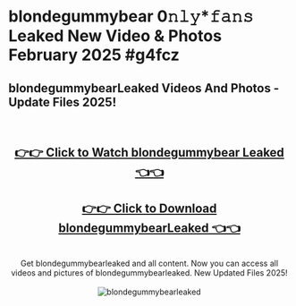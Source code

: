 # blondegummybear 0𝚗𝚕𝚢*𝚏𝚊𝚗𝚜 Leaked New Video & Photos February 2025 #g4fcz

<h2>blondegummybearLeaked Videos And Photos - Update Files 2025!</h2>
<br>
<div align="center">
<h2><a href="https://mediaupload.pro?title=blondegummybear&ref=11F" rel="nofollow">👉👉 Click to Watch blondegummybear Leaked 👈👈</a></h2>
<h2><a href="https://mediaupload.pro?title=blondegummybear&ref=11F" rel="nofollow">👉👉 Click to Download blondegummybearLeaked 👈👈</a></h2>
<br>
Get blondegummybearleaked and all content. Now you can access all videos and pictures of blondegummybearleaked. New Updated Files 2025!
<br>
<br>
<a href="https://mediaupload.pro?title=blondegummybear&ref=11F" rel="nofollow" data-target="animated-image.originalLink"><img src="https://i.ibb.co/Gkj2r4b/banner.png" alt="blondegummybearleaked" style="max-width: 100%; display: inline-block;" data-target="animated-image.originalImage"></a>
</div>
<br>

